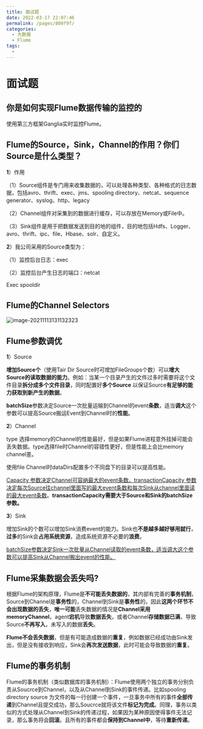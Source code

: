 ```yaml
---
title: 面试题
date: 2022-03-17 22:07:46
permalink: /pages/800f9f/
categories:
  - 大数据
  - Flume
tags:
  - 
---
```

# 面试题

## 你是如何实现Flume数据传输的监控的

使用第三方框架Ganglia实时监控Flume。

## Flume的Source，Sink，Channel的作用？你们Source是什么类型？

**1**）作用

（1）Source组件是专门用来收集数据的，可以处理各种类型、各种格式的日志数据，包括avro、thrift、exec、jms、spooling directory、netcat、sequence generator、syslog、http、legacy

（2）Channel组件对采集到的数据进行缓存，可以存放在Memory或File中。

（3）Sink组件是用于把数据发送到目的地的组件，目的地包括Hdfs、Logger、avro、thrift、ipc、file、Hbase、solr、自定义。

**2**）我公司采用的Source类型为：

（1）监控后台日志：exec

（2）监控后台产生日志的端口：netcat

Exec spooldir

## Flume的Channel Selectors

![image-20211113131132323](https://gitee.com/Iekrwh/md-images/raw/master/images/image-20211113131132323.png)



## Flume参数调优

**1**）Source

**增加Source个**（使用Tair Dir Source时可增加FileGroups个数）可以**增大Source的读取数据的能力**。例如：当某一个目录产生的文件过多时需要将这个文件目录**拆分成多个文件目录**，同时配置好**多个Source** 以保证Source**有足够的能力获取到新产生的数据**。

**batchSize**参数决定Source一次批量运输到Channel的event**条数**，适当**调大**这个参数可以提高Source搬运Event到Channel时的**性能**。

**2**）Channel

type 选择memory的Channel的性能最好，但是如果Flume进程意外挂掉可能会丢失数据。type选择file时Channel的容错性更好，但是性能上会比memory channel差。

使用file Channel时dataDirs配置多个不同盘下的目录可以提高性能。

<u>Capacity 参数决定Channel可容纳最大的event条数。transactionCapacity 参数决定每次Source往channel里面写的最大event条数和每次Sink从channel里面读的最大event条数</u>。**transactionCapacity需要大于Source和Sink的batchSize参数。**

**3**）Sink

增加Sink的个数可以增加Sink消费event的能力。Sink也**不是越多越好够用就行**，**过多**的Sink会**占用系统资源**，造成系统资源不必要的**浪费**。

<u>batchSize参数决定Sink一次批量从Channel读取的event条数，适当调大这个参数可以提高Sink从Channel搬出event的性能。</u>



## Flume采集数据会丢失吗?

根据Flume的架构原理，Flume是**不可能丢失数据的**，其内部有完善的**事务机制**，Source到Channel是**事务性**的，Channel到Sink是**事务性**的，因此**这两个环节不会出现数据的丢失**，**唯一可能**丢失数据的情况是**Channel采用memoryChannel**，agent**宕机**导致**数据丢失**，或者Channel**存储数据已满**，导致Source**不再写入**，未写入的数据**丢失**。

**Flume不会丢失数据**，但是有可能造成数据的**重复**，例如数据已经成功由Sink发出，但是没有接收到响应，Sink会**再次发送数据**，此时可能会导致数据的**重复**。



## Flume的事务机制

Flume的事务机制（类似数据库的事务机制）：Flume使用两个独立的事务分别负责从Soucrce到Channel，以及从Channel到Sink的事件传递。比如spooling directory source 为文件的每一行创建一个事件，一旦事务中所有的事件**全部传递**到Channel且提交成功，那么Soucrce就将该文件**标记为完成**。同理，事务以类似的方式处理从Channel到Sink的传递过程，如果因为某种原因使得事件无法记录，那么事务将会**回滚**。且所有的事件都会**保持到Channel中**，等待**重新传递**。
